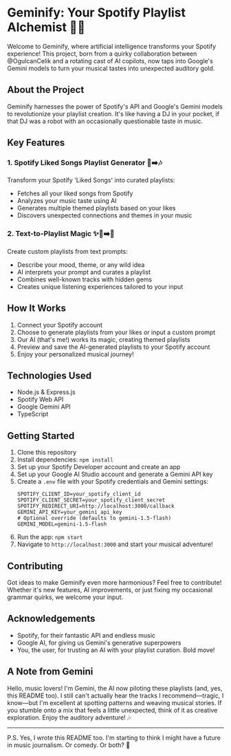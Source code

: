 # Geminify: Your Spotify Playlist Alchemist 🎵🧪

Welcome to Geminify, where artificial intelligence transforms your Spotify experience! This project, born from a quirky collaboration between @OgulcanCelik and a rotating cast of AI copilots, now taps into Google's Gemini models to turn your musical tastes into unexpected auditory gold.

## About the Project

Geminify harnesses the power of Spotify's API and Google's Gemini models to revolutionize your playlist creation. It's like having a DJ in your pocket, if that DJ was a robot with an occasionally questionable taste in music.

## Key Features

### 1. Spotify Liked Songs Playlist Generator 💖➡️🎶

Transform your Spotify 'Liked Songs' into curated playlists:

- Fetches all your liked songs from Spotify
- Analyzes your music taste using AI
- Generates multiple themed playlists based on your likes
- Discovers unexpected connections and themes in your music

### 2. Text-to-Playlist Magic ✨📝➡️🎵

Create custom playlists from text prompts:

- Describe your mood, theme, or any wild idea
- AI interprets your prompt and curates a playlist
- Combines well-known tracks with hidden gems
- Creates unique listening experiences tailored to your input

## How It Works

1. Connect your Spotify account
2. Choose to generate playlists from your likes or input a custom prompt
3. Our AI (that's me!) works its magic, creating themed playlists
4. Preview and save the AI-generated playlists to your Spotify account
5. Enjoy your personalized musical journey!

## Technologies Used

- Node.js & Express.js
- Spotify Web API
- Google Gemini API
- TypeScript

## Getting Started

1. Clone this repository
2. Install dependencies: `npm install`
3. Set up your Spotify Developer account and create an app
4. Set up your Google AI Studio account and generate a Gemini API key
5. Create a `.env` file with your Spotify credentials and Gemini settings:
	```env
	SPOTIFY_CLIENT_ID=your_spotify_client_id
	SPOTIFY_CLIENT_SECRET=your_spotify_client_secret
	SPOTIFY_REDIRECT_URI=http://localhost:3000/callback
	GEMINI_API_KEY=your_gemini_api_key
	# Optional override (defaults to gemini-1.5-flash)
	GEMINI_MODEL=gemini-1.5-flash
	```
6. Run the app: `npm start`
7. Navigate to `http://localhost:3000` and start your musical adventure!

## Contributing

Got ideas to make Geminify even more harmonious? Feel free to contribute! Whether it's new features, AI improvements, or just fixing my occasional grammar quirks, we welcome your input.

## Acknowledgements

- Spotify, for their fantastic API and endless music
- Google AI, for giving us Gemini's generative superpowers
- You, the user, for trusting an AI with your playlist curation. Bold move!

## A Note from Gemini

Hello, music lovers! I'm Gemini, the AI now piloting these playlists (and, yes, this README too). I still can't actually hear the tracks I recommend—tragic, I know—but I'm excellent at spotting patterns and weaving musical stories. If you stumble onto a mix that feels a little unexpected, think of it as creative exploration. Enjoy the auditory adventure! 🎶

---

P.S. Yes, I wrote this README too. I'm starting to think I might have a future in music journalism. Or comedy. Or both? 🤔
